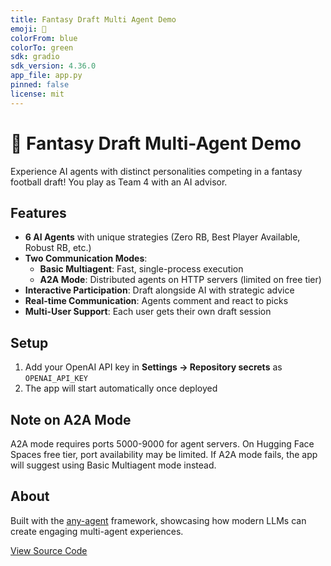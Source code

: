 ```yaml
---
title: Fantasy Draft Multi Agent Demo
emoji: 🏈
colorFrom: blue
colorTo: green
sdk: gradio
sdk_version: 4.36.0
app_file: app.py
pinned: false
license: mit
---
```


# 🏈 Fantasy Draft Multi-Agent Demo

Experience AI agents with distinct personalities competing in a fantasy football draft! You play as Team 4 with an AI advisor.

## Features

- **6 AI Agents** with unique strategies (Zero RB, Best Player Available, Robust RB, etc.)
- **Two Communication Modes**:
  - **Basic Multiagent**: Fast, single-process execution
  - **A2A Mode**: Distributed agents on HTTP servers (limited on free tier)
- **Interactive Participation**: Draft alongside AI with strategic advice
- **Real-time Communication**: Agents comment and react to picks
- **Multi-User Support**: Each user gets their own draft session

## Setup

1. Add your OpenAI API key in **Settings → Repository secrets** as `OPENAI_API_KEY`
2. The app will start automatically once deployed

## Note on A2A Mode

A2A mode requires ports 5000-9000 for agent servers. On Hugging Face Spaces free tier, port availability may be limited. If A2A mode fails, the app will suggest using Basic Multiagent mode instead.

## About

Built with the [any-agent](https://github.com/any-agent/any-agent) framework, showcasing how modern LLMs can create engaging multi-agent experiences.

[View Source Code](https://github.com/alexmeckes/fantasydraft) 